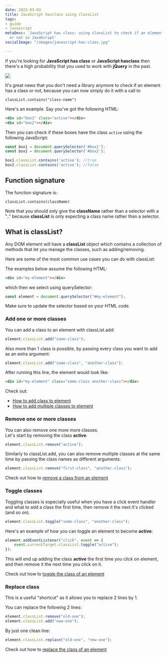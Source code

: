 ```yaml
---
date: 2022-03-03
title: JavaScript hasclass using classList
tags:
- guide
- javascript
metaDesc: 'JavaScript has class: using classList to check if an element has a class
  or not in JavaScript'
socialImage: "/images/javascript-has-class.jpg"

---
```

If you're looking for **JavaScript has class** or **JavaScript hasclass** then there's a high probability that you used to work with **jQuery** in the past.

![](/images/javascript-has-class.jpg)

It's great news that you don't need a library anymore to check if an element has a class or not, because you can now simply do it with a call to 

    classList.contains("class-name")

Here's an example. Say you've got the following HTML:

```html
<div id="box1" class="active"></div>
<div id="box2"></div>
```

Then you can check if these boxes have the class `active` using the following JavaScript:

```javascript
const box1 = document.querySelector('#box1');
const box2 = document.querySelector('#box2');

box1.classList.contains('active'); //true
box2.classList.contains('active'); //false
```

## Function signature

The function signature is:

`classList.contains(className)`

Note that you should only give the **className** rather than a selector with a "**.**" because **classList** is only expecting a class name rather than a selector.

## What is classList?

Any DOM element will have a **classList** object which contains a collection of methods that let you manage the classes, such as adding/removing.

Here are some of the most common use cases you can do with classList:

The examples below assume the following HTML:

```html
<div id="my-element"></div>
```

which then we select using querySelector:

```javascript
const element = document.querySelector("#my-element");
```

Make sure to update the selector based on your HTML code.

### Add one or more classes

You can add a class to an element with classList.add:

```javascript
element.classList.add("some-class");
```

Also more than 1 class is possible, by passing every class you want to add as an extra argument:

```javascript
element.classList.add("some-class", "another-class");
```

After running this line, the element would look like:

```html
<div id="my-element" class="some-class another-class"></div>
```

Check out:

* [How to add class to element](https://codetogo.io/how-to-add-class-to-element-in-javascript/ "How to add class to element in JavaScript")
* [How to add multiple classes to element](https://codetogo.io/how-to-add-multiple-classes-to-element-in-javascript/ "How to add multiple classes to element in JavaScript")

### Remove one or more classes

You can also remove one more more classes.  
Let's start by removing the class **active**:

```javascript
element.classList.remove("active");
```

Similarly to classList.add, you can also remove multiple classes at the same time by passing the class names as different arguments:

```javascript
element.classList.remove("first-class", "another-class");
```

Check out how to [remove a class from an element](https://codetogo.io/how-to-remove-class-from-element-in-javascript/)

### Toggle classes

Toggling classes is especially useful when you have a click event handler and what to add a class the first time, then remove it the next it's clicked (and so on).

```javascript
element.classList.toggle("some-class", "another-class");
```

Here's an example of how you can toggle an element to become **active**:

```javascript
element.addEventListener("click", event => {
    event.currentTarget.classList.toggle("active");
});
```

This will end up adding the class **active** the first time you click on element, and then remove it the next time you click on it.

Check out how to [toggle the class of an element](https://codetogo.io/how-to-toggle-class-of-element-in-javascript/)

### Replace class

This is a useful "shortcut" as it allows you to replace 2 lines by 1.

You can replace the following 2 lines:

```javascript
element.classList.remove("old-one");
element.classList.add("new-one");
```

By just one clean line:

```javascript
element.classList.replace("old-one", "new-one");
```

Check out how to [replace the class of an element](https://codetogo.io/how-to-replace-a-class-of-element-in-javascript/)